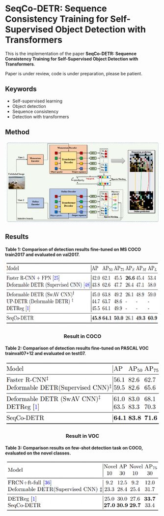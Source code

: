 # SeqCo-DETR: Sequence Consistency Training for Self-Supervised Object Detection with Transformers
This is the implementation of the paper **SeqCo-DETR: Sequence Consistency Training
for Self-Supervised Object Detection with Transformers**.

Paper is under review, code is under preparation, please be patient.


## Keywords 
+ Self-supervised learning 
+ Object detection
+ Sequence consistency
+ Detection with transformers

## Method
![method](./figs/method.png) 

## Results
#### Table 1: Comparison of detection results fine-tuned on MS COCO train2017 and evaluated on val2017.
<p align="center">
  <a>
    <img src="./figs/table1.png" alt="robot" width="630" height="203">
  </a>
  <h3 align="center">Result in COCO</h3> </p>

#### Table 2: Comparison of detection results fine-tuned on PASCAL VOC trainval07+12 and evaluated on test07.
<p align="center">
  <a>
    <img src="./figs/table2.png" alt="robot" width="520" height="206">
  </a>
  <h3 align="center">Result in VOC</h3> </p>

#### Table 3: Comparison results on few-shot detection task on COCO, evaluated on the novel classes. 
![Table 3](./figs/table3.png) 
 
 
 
 
 